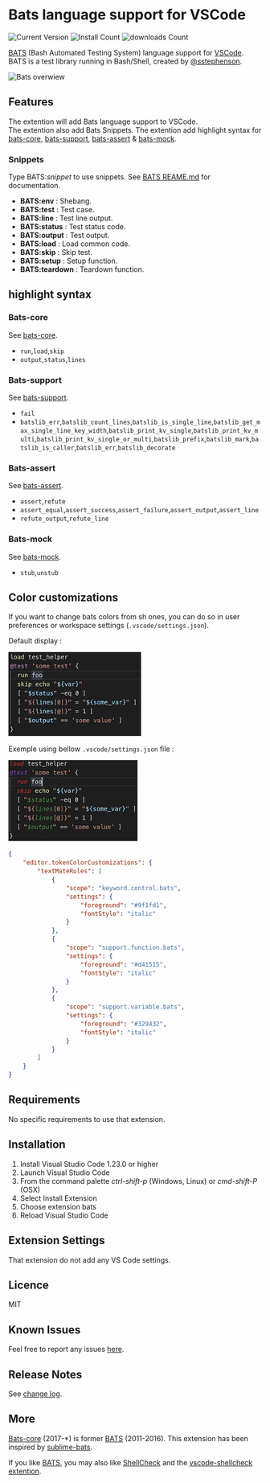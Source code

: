 # Bats language support for VSCode

![Current Version](https://vsmarketplacebadge.apphb.com/version/jetmartin.bats.svg)
![Install Count](https://vsmarketplacebadge.apphb.com/installs-short/jetmartin.bats.svg)
![downloads Count](https://vsmarketplacebadge.apphb.com/downloads-short/jetmartin.bats.svg)

[BATS](https://github.com/bats-core/bats-core) (Bash Automated Testing System) language support for [VSCode](https://code.visualstudio.com/).\
BATS is a test library running in Bash/Shell, created by [@sstephenson](https://github.com/sstephenson).

![Bats overwiew](images/bats.gif)

## Features

The extention will add Bats language support to VSCode.\
The extention also add Bats Snippets.
The extention add highlight syntax for [bats-core](https://github.com/bats-core/bats-core), [bats-support](https://github.com/ztombol/bats-support), [bats-assert](https://github.com/ztombol/bats-assert) & [bats-mock](https://github.com/jasonkarns/bats-mock).

### Snippets

Type BATS:*snippet* to use snippets. See [BATS REAME.md](https://github.com/sstephenson/bats/blob/master/README.md) for documentation.

* **BATS:env** : Shebang.
* **BATS:test** : Test case.
* **BATS:line** : Test line output.
* **BATS:status** : Test status code.
* **BATS:output** : Test output.
* **BATS:load** : Load common code.
* **BATS:skip** : Skip test.
* **BATS:setup** : Setup function.
* **BATS:teardown** : Teardown function.

## highlight syntax

### Bats-core

See [bats-core](https://github.com/bats-core/bats-core).

* `run`,`load`,`skip`
* `output`,`status`,`lines`

### Bats-support

See [bats-support](https://github.com/ztombol/bats-support).

* `fail`
* `batslib_err`,`batslib_count_lines`,`batslib_is_single_line`,`batslib_get_max_single_line_key_width`,`batslib_print_kv_single`,`batslib_print_kv_multi`,`batslib_print_kv_single_or_multi`,`batslib_prefix`,`batslib_mark`,`batslib_is_caller`,`batslib_err`,`batslib_decorate`

### Bats-assert

See [bats-assert](https://github.com/ztombol/bats-assert).

* `assert`,`refute`
* `assert_equal`,`assert_success`,`assert_failure`,`assert_output`,`assert_line`
* `refute_output`,`refute_line`

### Bats-mock

See [bats-mock](https://github.com/jasonkarns/bats-mock).

* `stub`,`unstub`

## Color customizations

If you want to change bats colors from sh ones, you can do so in user preferences or workspace settings (`.vscode/settings.json`).

Default display :

![Bats overwiew](images/default_colours.png)

Exemple using bellow `.vscode/settings.json` file :

![Bats overwiew](images/custom_colours.png)

```json
{
    "editor.tokenColorCustomizations": {
        "textMateRules": [
            {
                "scope": "keyword.control.bats",
                "settings": {
                    "foreground": "#9f1fd1",
                    "fontStyle": "italic"
                }
            },
            {
                "scope": "support.function.bats",
                "settings": {
                    "foreground": "#d41515",
                    "fontStyle": "italic"
                }
            },
            {
                "scope": "support.variable.bats",
                "settings": {
                    "foreground": "#329432",
                    "fontStyle": "italic"
                }
            }
        ]
    }
}
```

## Requirements

No specific requirements to use that extension.

## Installation

1. Install Visual Studio Code 1.23.0 or higher
2. Launch Visual Studio Code
3. From the command palette *ctrl-shift-p* (Windows, Linux) or *cmd-shift-P* (OSX)
4. Select Install Extension
5. Choose extension bats
6. Reload Visual Studio Code

## Extension Settings

That extension do not add any VS Code settings.

## Licence

MIT

## Known Issues

Feel free to report any issues [here](https://github.com/jetmartin/bats/issues).

## Release Notes

See [change log](https://github.com/jetmartin/bats/blob/master/CHANGELOG.md).

## More

[Bats-core](https://github.com/bats-core/bats-core) (2017-*) is former [BATS](https://github.com/sstephenson/bats) (2011-2016).
This extension has been inspired by [sublime-bats](https://github.com/jverdeyen/sublime-bats).

If you like [BATS](https://github.com/sstephenson/bats), you may also like [ShellCheck](https://github.com/koalaman/shellcheck) and the   [vscode-shellcheck extention](https://marketplace.visualstudio.com/items?itemName=timonwong.shellcheck).
